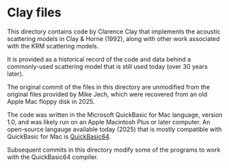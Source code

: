 # Clay files

This directory contains code by Clarence Clay that implements
the acoustic scattering models in Clay & Horne (1992), along with other work associated with the KRM scattering models.

It is provided as a historical record of the code and data behind a commonly-used scattering model that is still used today (over 30 years later).

The original commit of the files in this directory are unmodified from the original files provided by Mike Jech, which were recovered from an old Apple Mac floppy disk in 2025.

The code was written in the Microsoft QuickBasic for Mac language, version 1.0, and was likely run on an Apple Macintosh Plus or later computer. An open-source langauge available today (2025) that is mostly compatible with QuickBasic for Mac is [QuickBasic64](http://www.qb64.com).

Subsequent commits in this directory modify some of the programs to work with the QuickBasic64 compiler.